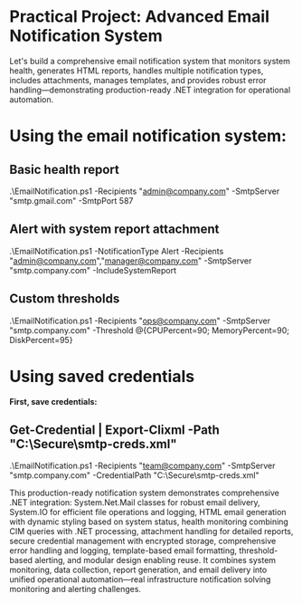 # Practical Project: Advanced Email Notification System
Let's build a comprehensive email notification system that monitors system health, generates HTML reports, handles multiple notification types, includes attachments, manages templates, and provides robust error handling—demonstrating production-ready .NET integration for operational automation.

# Using the email notification system:
## Basic health report
.\EmailNotification.ps1 -Recipients "admin@company.com" -SmtpServer "smtp.gmail.com" -SmtpPort 587

## Alert with system report attachment
.\EmailNotification.ps1 -NotificationType Alert -Recipients "admin@company.com","manager@company.com" -SmtpServer "smtp.company.com" -IncludeSystemReport

## Custom thresholds
.\EmailNotification.ps1 -Recipients "ops@company.com" -SmtpServer "smtp.company.com" -Threshold @{CPUPercent=90; MemoryPercent=90; DiskPercent=95}

# Using saved credentials
**First, save credentials:**

## Get-Credential | Export-Clixml -Path "C:\Secure\smtp-creds.xml"
.\EmailNotification.ps1 -Recipients "team@company.com" -SmtpServer "smtp.company.com" -CredentialPath "C:\Secure\smtp-creds.xml"

This production-ready notification system demonstrates comprehensive .NET integration: System.Net.Mail classes for robust email delivery, System.IO for efficient file operations and logging, HTML email generation with dynamic styling based on system status, health monitoring combining CIM queries with .NET processing, attachment handling for detailed reports, secure credential management with encrypted storage, comprehensive error handling and logging, template-based email formatting, threshold-based alerting, and modular design enabling reuse. It combines system monitoring, data collection, report generation, and email delivery into unified operational automation—real infrastructure notification solving monitoring and alerting challenges.
